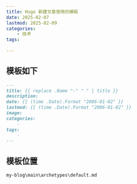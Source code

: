 ```yaml
---
title: Hugo 新建文章使用的模板
date: 2025-02-07
lastmod: 2025-02-09
categories:
    - 技术
tags:
    
---
```


## 模板如下

```markdown
---
title: {{ replace .Name "-" " " | title }}
description: 
date: {{ (time .Date).Format "2006-01-02" }}
lastmod: {{ (time .Date).Format "2006-01-02" }}
image: 
categories:
    - 
tags:
    - 
---


```

## 模板位置

`my-blog\main\archetypes\default.md`

